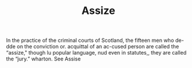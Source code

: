 ---
title: Assize
letter: A
permalink: "/definitions/assize-2.html"
body: In the practice of the criminal courts of Scotland, the fifteen men who de-dde
  on the conviction or. acquittal of an ac-cused person are called the “assize," though
  lu popular language, nud even in statutes,, they are called the “jury.” wharton.
  See Assise
published_at: '2018-07-07'
source: Black's Law Dictionary
layout: post
---